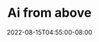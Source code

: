 ---
draft: true
date: 2022-08-15T04:55:00-08:00
title: "Ai from above"
ogtitle: "Ai from above"
description: |
    From above the clouds, our world is surveilled and datafied. Power over that data means power over what stories get told about people and places: whose needs are counted, whose needs are erased. How can people reclaim power over their own maps and stories using AI?
ogdescription: "From above the clouds, our world is surveilled and datafied. Power over that data means power over what stories get told about people and places: whose needs are counted, whose needs are erased. How can people reclaim power over their own maps and stories using AI?"
number: 41
season: 6
seasonepisode: 3
url: /season6/episode3/
embed: "f97c1a27-a3c0-46b9-aba8-9df8727c060a"
mp3: ""
categories: "episodes"
host: "Bridget Todd"
shownotes: |

transcript: |


---